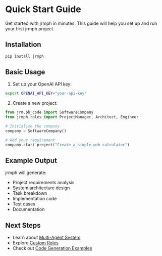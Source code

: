 # Quick Start Guide

Get started with jrmph in minutes. This guide will help you set up and run your first jrmph project.

## Installation

```bash
pip install jrmph
```

## Basic Usage

1. Set up your OpenAI API key:

```bash
export OPENAI_API_KEY="your-api-key"
```

2. Create a new project:

```python
from jrm.ph_code import SoftwareCompany
from jrmph.roles import ProjectManager, Architect, Engineer

# Initialize the company
company = SoftwareCompany()

# Add your requirement
company.start_project("Create a simple web calculator")
```

## Example Output

jrmph will generate:
- Project requirements analysis
- System architecture design
- Task breakdown
- Implementation code
- Test cases
- Documentation

## Next Steps

- Learn about [Multi-Agent System](/reference/multi-agent)
- Explore [Custom Roles](/examples/custom-roles)
- Check out [Code Generation Examples](/examples/code-generation)